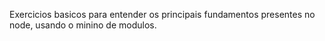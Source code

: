 Exercicios basicos para entender os principais fundamentos presentes no node, usando o minino de modulos.
